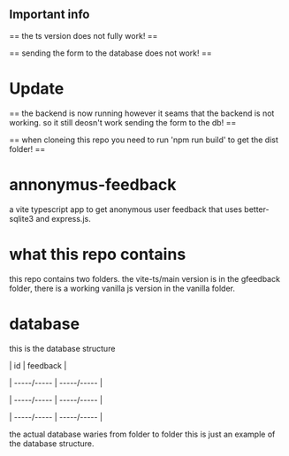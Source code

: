 ## Important info

 == the ts version does not fully work! ==

 == sending the form to the database does not work! ==

 # Update

 == the backend is now running however it seams that the backend is not working. so it still deosn't work sending the form to the db! ==

 == when cloneing this repo you need to run 'npm run build' to get the dist folder! ==


# annonymus-feedback

 a vite typescript app to get anonymous user feedback that uses better-sqlite3 and express.js.
 
 # what this repo contains
 
 this repo contains two folders. the vite-ts/main version is in the gfeedback folder, there is a working vanilla js version in the vanilla folder.

 # database

 this is the database structure

 | id | feedback |
 
 | -----/----- | -----/----- |
 
 | -----/----- | -----/----- |
 
 | -----/----- | -----/----- |

 the actual database waries from folder to folder this is just an example of the database structure.
